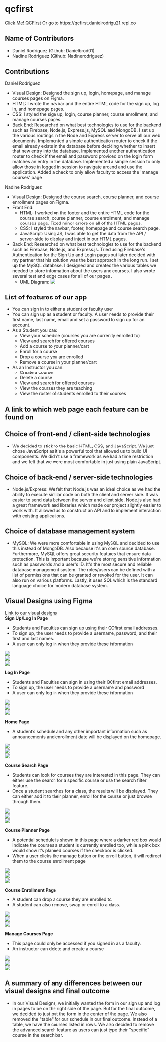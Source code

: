 # qcfirst

<p><a href="https://qcfirst.danielrodrigu21.repl.co">Click Me! QCFirst</a> Or go to https://qcfirst.danielrodrigu21.repl.co</p>

## Name of Contributors
- Daniel Rodriguez (Github: Danielbrod01)
- Nadine Rodriguez (Github: Nadinerodriguez)

## Contributions
Daniel Rodriguez
- Visual Design: Designed the sign up, login, homepage, and manage courses pages on Figma.
- HTML: I wrote the navbar and the entire HTML code for the sign up, log in, and homepage pages.
- CSS: I styled the sign up, login, course planner, course enrollment, and manage courses pages.
- Back End: Researched on what best technologies to use for the backend such as Firebase, Node.js, Express.js, MySQL and MongoDB. I set up the various routings in the Node and Express server to serve all our web documents. Implemented a simple authentication router to check if the email already exists in the database before deciding whether to insert that new entry into the database. Implemented another authentication router to check if the email and password provided on the login form matches an entry in the database. Implemented a simple session to only allow those in logged in session to navigate around and use the application. Added a check to only allow faculty to access the 'manage courses' page

Nadine Rodriguez
- Visual Design: Designed the course search, course planner, and course enrollment pages on Figma.
- Front End:
  - HTML: I worked on the footer and the entire HTML code for the course search, course planner, course enrollment, and manage courses page. Fixed minor errors on all of the HTML pages.
  - CSS: I styled the navbar, footer, homepage and course search page.
  - JavaScript: Using JS, I was able to get the data from the API / server-side to display and inject in our HTML pages.
- Back End: Researched on what best technologies to use for the backend such as Firebase, Node.js, and Express.js. Tried using Firebase's Authentication for the Sign Up and Login pages but later decided with my partner that his solution was the best approach in the long run. I set up the MySQL database. I designed and created the various tables we needed to store information about the users and courses. I also wrote several test and edge cases for all of our pages .
  - UML Diagram: <img src="/public/images/UML.png" /><br />

## List of features of our app
- You can sign in to either a student or faculty user
- You can sign up as a student or faculty. A user needs to provide their first name, last name, email and set a password to sign up for an account.
- As a Student you can:
  - View your schedule (courses you are currently enrolled to)
  - View and search for offered courses
  - Add a course to your planner/cart
  - Enroll for a course
  - Drop a course you are enrolled
  - Remove a course in your planner/cart
- As an Instructor you can:
  - Create a course
  - Delete a course
  - View and search for offered courses
  - View the courses they are teaching
  - View the roster of students enrolled to their courses

## A link to which web page each feature can be found on

## Choice of front-end / client-side technologies
- We decided to stick to the basic HTML, CSS, and JavaScript. We just chose JavaScript as it's a powerful tool that allowed us to build UI components. We didn't use a framework as we had a time restriction and we felt that we were most comfortable in just using plain JavaScript.

## Choice of back-end / server-side technologies
- Node.js/Express: We felt that Node.js was an ideal choice as we had the ability to execute similar code on both the client and server side. It was easier to send data between the server and client side. Node.js also had a great framework and libraries which made our project slightly easier to work with. It allowed us to construct an API and to implement interaction with existing applications.

## Choice of database management system
- MySQL: We were more comfortable in using MySQL and decided to use this instead of MongoDB. Also because it's an open source database. Furthermore, MySQL offers great security features that ensure data protection. This is important because we're storing sensitive information such as passwords and a user's ID. It's the most secure and reliable database management system. The roles/users can be defined with a list of permissions that can be granted or revoked for the user. It can also run on various platforms. Lastly, it uses SQL which is the standard language choice for modern database system.

## Visual Designs using Figma
<a href="https://github.com/Nadinerodriguez/qcfirst/tree/main/VisualDesigns">Link to our visual designs</a>
<br/>
**Sign Up/Log In Page**
- Students and Faculties can sign up using their QCfirst email addresses.
- To sign up, the user needs to provide a username, password, and their first and last names.
- A user can only log in when they provide these information

<img src="/VisualDesigns/desktop/signup(desktop).png" /><br />
<img src="/VisualDesigns/tablet/signup(tablet).png" /><br />
<img src="/VisualDesigns/mobile/signup(mobile).png" /><br />

**Log In Page**
- Students and Faculties can sign in using their QCfirst email addresses.
- To sign up, the user needs to provide a username and password
- A user can only log in when they provide these information

<img src="/VisualDesigns/desktop/login(desktop).png" /><br />
<img src="/VisualDesigns/tablet/login(tablet).png" /><br />
<img src="/VisualDesigns/mobile/login(mobile).png" /><br />

**Home Page**
- A student’s schedule and any other important information such as announcements and enrollment date will be displayed on the homepage.

<img src="/VisualDesigns/desktop/homepage(desktop).png" /><br />
<img src="/VisualDesigns/tablet/homepage(tablet).png" /><br />
<img src="/VisualDesigns/mobile/homepage(mobile).png" /><br />

**Course Search Page**
- Students can look for courses they are interested in this page. They can either use the search for a specific course or use the search filter feature.
- Once a student searches for a class, the results will be displayed. They can either add it to their planner, enroll for the course or just browse through them.

<img src="/VisualDesigns/desktop/course-search(desktop).png" /><br />
<img src="/VisualDesigns/tablet/course-search(tablet).png" /><br />
<img src="/VisualDesigns/mobile/course-search(mobile).png" /><br />

**Course Planner Page**
- A potential schedule is shown in this page where a darker red box would indicate the courses a student is currently enrolled too, while a pink box would show it’s planned courses if the checkbox is clicked.
- When a user clicks the manage button or the enroll button, it will redirect them to the course enrollment page

<img src="/VisualDesigns/desktop/course-planner(desktop).png" /><br />
<img src="/VisualDesigns/tablet/course-planner(tablet).png" /><br />
<img src="/VisualDesigns/mobile/course-planner(mobile).png" /><br />

**Course Enrollment Page**
- A student can drop a course they are enrolled to.
- A student can also remove, swap or enroll to a class.

<img src="/VisualDesigns/desktop/courses-enrollment(desktop).png" /><br />
<img src="/VisualDesigns/tablet/course-enrollment(tablet).png" /><br />
<img src="/VisualDesigns/mobile/course-enrollment(mobile).png" /><br />

**Manage Courses Page**
- This page could only be accessed if you signed in as a faculty.
- An instructor can delete and create a course

<img src="/VisualDesigns/desktop/manage-course(desktop).png" /><br />
<img src="/VisualDesigns/tablet/manage-course(tablet).png" /><br />
<img src="/VisualDesigns/mobile/manage-course(mobile).png" /><br />

## A summary of any differences between our visual designs and final outcome
- In our Visual Designs, we initially wanted the form in our sign up and log in pages to be on the right side of the page. But for the final outcome, we decided to just put the form in the center of the page. We also removed the "table" for our schedule in our final outcome. Instead of a table, we have the courses listed in rows. We also decided to remove the advanced search feature as users can just type their "specific" course in the search bar.
